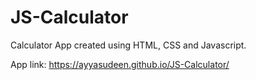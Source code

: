# JS-Calculator

Calculator App created using HTML, CSS and Javascript.

App link: https://ayyasudeen.github.io/JS-Calculator/ 
